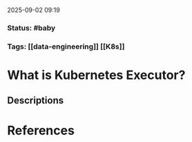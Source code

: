 2025-09-02 09:19

### Status:  #baby

### Tags: [[data-engineering]] [[K8s]]

# What is  Kubernetes Executor?



## Descriptions





# References









